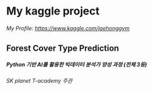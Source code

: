 My kaggle project
==================
###### My Profile: <https://www.kaggle.com/jaehonggym>
## Forest Cover Type Prediction
##### Python 기반 AI를 활용한 빅데이터 분석가 양성 과정 (전체 3등)
###### SK planet T-academy 주관


